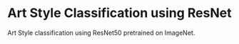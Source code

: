 # Art Style Classification using ResNet

Art Style classification using ResNet50 pretrained on ImageNet. 
